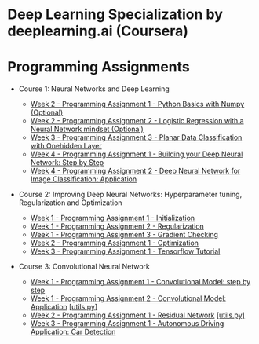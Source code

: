 # Deep Learning Specialization by deeplearning.ai (Coursera)

# Programming Assignments
* Course 1: Neural Networks and Deep Learning

  * [Week 2 - Programming Assignment 1 - Python Basics with Numpy (Optional)](https://github.com/kool7/Deep_Learning_Coursera/blob/master/Neural%20Network%20And%20Deep%20Learning/Python_Basics_With_Numpy_v3a.ipynb)
  * [Week 2 - Programming Assignment 2 - Logistic Regression with a Neural Network mindset (Optional)](https://github.com/kool7/Deep_Learning_Coursera/blob/master/Neural%20Network%20And%20Deep%20Learning/Logistic_Regression_with_a_Neural_Network_mindset_v6a.ipynb)
  * [Week 3 - Programming Assignment 3 - Planar Data Classification with Onehidden Layer](https://github.com/kool7/Deep_Learning_Specialization_Coursera_2020/blob/master/Neural%20Network%20And%20Deep%20Learning/week3/Planar_data_classification_with_onehidden_layer_v6c.ipynb)
  * [Week 4 - Programming Assignment 1 - Building your Deep Neural Network: Step by Step](https://github.com/kool7/Deep_Learning_Coursera/blob/master/Neural%20Network%20And%20Deep%20Learning/Building_your_Deep_Neural_Network_Step_by_Step_v8a.ipynb)
  * [Week 4 - Programming Assignment 2 - Deep Neural Network for Image Classification: Application](https://github.com/kool7/Deep_Learning_Coursera/blob/master/Neural%20Network%20And%20Deep%20Learning/Deep%2BNeural%2BNetwork%2B-%2BApplication%2Bv8.ipynb)

* Course 2: Improving Deep Neural Networks: Hyperparameter tuning, Regularization and Optimization

  * [Week 1 - Programming Assignment 1 - Initialization](https://github.com/kool7/Deep_Learning_Coursera/blob/master/Improving%20Deep%20Neural%20Networks%20Hyperparameter%20tuning%2C%20Regularization%20and%20Optimization/Initialization.ipynb)
  * [Week 1 - Programming Assignment 2 - Regularization](https://github.com/kool7/Deep_Learning_Coursera/blob/master/Improving%20Deep%20Neural%20Networks%20Hyperparameter%20tuning%2C%20Regularization%20and%20Optimization/Regularization_v2a.ipynb)
  * [Week 1 - Programming Assignment 3 - Gradient Checking](https://github.com/kool7/Deep_Learning_Coursera/blob/master/Improving%20Deep%20Neural%20Networks%20Hyperparameter%20tuning%2C%20Regularization%20and%20Optimization/Gradient%2BChecking%2Bv1.ipynb)
  * [Week 2 - Programming Assignment 1 - Optimization](https://github.com/kool7/Deep_Learning_Coursera/blob/master/Improving%20Deep%20Neural%20Networks%20Hyperparameter%20tuning%2C%20Regularization%20and%20Optimization/Optimization_methods_v1b.ipynb)
  * [Week 3 - Programming Assignment 1 - Tensorflow Tutorial](https://github.com/kool7/Deep_Learning_Specialization_Coursera_2020/blob/master/Improving%20Deep%20Neural%20Networks%20Hyperparameter%20tuning%2C%20Regularization%20and%20Optimization/TensorFlow_Tutorial_v3b.ipynb)

* Course 3: Convolutional Neural Network
 
  * [Week 1 - Programming Assignment 1 - Convolutional Model: step by step](https://github.com/kool7/Deep_Learning_Specialization_Coursera_2020/blob/master/Convolutional%20Neural%20Network/Convolution_model_Step_by_Step_v2a.ipynb)
  * [Week 1 - Programming Assignment 2 - Convolutional Model: Application](https://github.com/kool7/Deep_Learning_Specialization_Coursera_2020/blob/master/Convolutional%20Neural%20Network/Convolution_model_Application_v1a.ipynb) [[utils.py]](https://github.com/kool7/Deep_Learning_Specialization_Coursera_2020/blob/master/Convolutional%20Neural%20Network/cnn_utils.py)
  * [Week 2 - Programming Assignment 1 - Residual Network](https://github.com/kool7/Deep_Learning_Specialization_Coursera_2020/blob/master/Convolutional%20Neural%20Network/week2/Residual_Networks_v2a.ipynb) [[utils.py]](https://github.com/kool7/Deep_Learning_Specialization_Coursera_2020/blob/master/Convolutional%20Neural%20Network/week2/resnets_utils.py)
  * [Week 3 - Programming Assignment 1 - Autonomous Driving Application: Car Detection](https://github.com/kool7/Deep_Learning_Specialization_Coursera_2020/blob/master/Convolutional%20Neural%20Network/week3/Autonomous_driving_application_Car_detection_v3a.ipynb)
